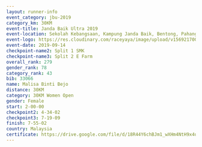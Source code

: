 ```yaml
---
layout: runner-info 
event_category: jbu-2019 
category_km: 30KM 
event-title: Janda Baik Ultra 2019 
event-location: Sekolah Kebangsaan, Kampung Janda Baik, Bentong, Pahang, Malaysia 
event-logo: https://res.cloudinary.com/raceyaya/image/upload/v1569217009/logo/janda-baik_vch1pc.jpg 
event-date: 2019-09-14 
checkpoint-name2: Split 1 SMK 
checkpoint-name3: Split 2 E Farm 
overall_rank: 279
gender_rank: 78
category_rank: 43
bib: 33066
name: Malisa Binti Bejo
distance: 30KM
category: 30KM Women Open
gender: Female
start: 2-00-00
checkpoint2: 4-34-02
checkpoint3: 7-19-09
finish: 7-55-02
country: Malaysia
certificate: https://drive.google.com/file/d/18R44Y6chBJm1_wXHm4NtH9x4u53pYPiX/view?usp=sharing
---
```

